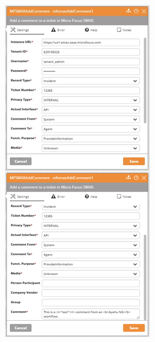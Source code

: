 <img src="https://raw.githubusercontent.com/Ayehu/custom-activities/master/Micro%20Focus%20SMAX/MFSMAXAddComment/screenshot_1.jpg">
<br>
<img src="https://raw.githubusercontent.com/Ayehu/custom-activities/master/Micro%20Focus%20SMAX/MFSMAXAddComment/screenshot_2.png">
